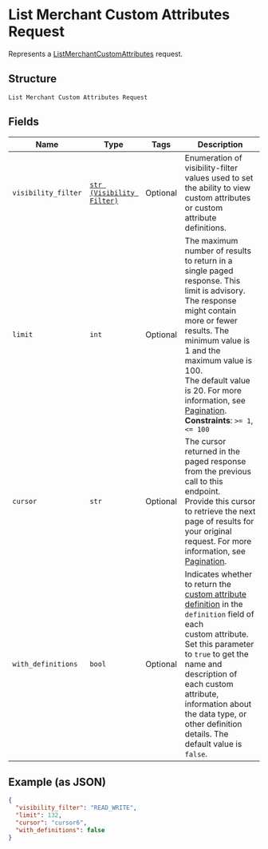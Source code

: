 
# List Merchant Custom Attributes Request

Represents a [ListMerchantCustomAttributes](../../doc/api/merchant-custom-attributes.md#list-merchant-custom-attributes) request.

## Structure

`List Merchant Custom Attributes Request`

## Fields

| Name | Type | Tags | Description |
|  --- | --- | --- | --- |
| `visibility_filter` | [`str (Visibility Filter)`](../../doc/models/visibility-filter.md) | Optional | Enumeration of visibility-filter values used to set the ability to view custom attributes or custom attribute definitions. |
| `limit` | `int` | Optional | The maximum number of results to return in a single paged response. This limit is advisory.<br>The response might contain more or fewer results. The minimum value is 1 and the maximum value is 100.<br>The default value is 20. For more information, see [Pagination](https://developer.squareup.com/docs/build-basics/common-api-patterns/pagination).<br>**Constraints**: `>= 1`, `<= 100` |
| `cursor` | `str` | Optional | The cursor returned in the paged response from the previous call to this endpoint.<br>Provide this cursor to retrieve the next page of results for your original request. For more<br>information, see [Pagination](https://developer.squareup.com/docs/build-basics/common-api-patterns/pagination). |
| `with_definitions` | `bool` | Optional | Indicates whether to return the [custom attribute definition](entity:CustomAttributeDefinition) in the `definition` field of each<br>custom attribute. Set this parameter to `true` to get the name and description of each custom<br>attribute, information about the data type, or other definition details. The default value is `false`. |

## Example (as JSON)

```json
{
  "visibility_filter": "READ_WRITE",
  "limit": 132,
  "cursor": "cursor6",
  "with_definitions": false
}
```

